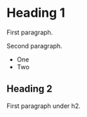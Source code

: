 # Heading 1

First paragraph.

Second paragraph.

- One
- Two 
  
## Heading 2

First paragraph under h2.

